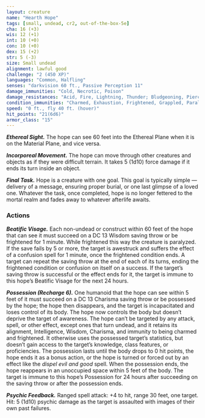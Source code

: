 ```yaml
---
layout: creature
name: "Hearth Hope"
tags: [small, undead, cr2, out-of-the-box-5e]
cha: 16 (+3)
wis: 12 (+1)
int: 10 (+0)
con: 10 (+0)
dex: 15 (+2)
str: 5 (-3)
size: Small undead
alignment: lawful good
challenge: "2 (450 XP)"
languages: "Common, Halfling"
senses: "darkvision 60 ft., Passive Perception 11"
damage_immunities: "Cold, Necrotic, Poison"
damage_resistances: "Acid, Fire, Lightning, Thunder; Bludgeoning, Piercing And Slashing From Nonmagical Attacks"
condition_immunities: "Charmed, Exhaustion, Frightened, Grappled, Paralyzed, Petrified, Poisoned, Prone, Restrained"
speed: "0 ft., fly 40 ft. (hover)"
hit_points: "21(6d6)"
armor_class: "15"
---
```


***Ethereal Sight.*** The hope can see 60 feet into the
Ethereal Plane when it is on the Material Plane, and
vice versa.

***Incorporeal Movement.*** The hope can move
through other creatures and objects as if they were
difficult terrain. It takes 5 (1d10) force damage if it
ends its turn inside an object.

***Final Task.*** Hope is a creature with one goal. This
goal is typically simple — delivery of a message, ensuring
proper burial, or one last glimpse of a loved
one. Whatever the task, once completed, hope is no
longer fettered to the mortal realm and fades away
to whatever afterlife awaits.

### Actions

***Beatific Visage.*** Each non-undead or construct
within 60 feet of the hope that can see it must
succeed on a DC 13 Wisdom saving throw or be
frightened for 1 minute. While frightened this way
the creature is paralyzed. If the save fails by 5 or
more, the target is awestruck and suffers the effect
of a confusion spell for 1 minute, once the frightened
condition ends. A target can repeat the saving
throw at the end of each of its turns, ending the
frightened condition or confusion on itself on a
success. If the target’s saving throw is successful or
the effect ends for it, the target is immune to this
hope’s Beatific Visage for the next 24 hours.

***Possession (Recharge 6).*** One humanoid that the
hope can see within 5 feet of it must succeed on a
DC 13 Charisma saving throw or be possessed by
the hope; the hope then disappears, and the target
is incapacitated and loses control of its body. The
hope now controls the body but doesn’t deprive the
target of awareness. The hope can’t be targeted by
any attack, spell, or other effect, except ones that
turn undead, and it retains its alignment, Intelligence,
Wisdom, Charisma, and immunity to being
charmed and frightened. It otherwise uses the
possessed target’s statistics, but doesn’t gain access
to the target’s knowledge, class features, or proficiencies.
The possession lasts until the body drops
to 0 hit points, the hope ends it as a bonus action,
or the hope is turned or forced out by an effect like
the <i>dispel evil and good</i> spell. When the possession
ends, the hope reappears in an unoccupied space
within 5 feet of the body. The target is immune to
this hope’s Possession for 24 hours after succeeding
on the saving throw or after the possession ends.

***Psychic Feedback.*** Ranged spell attack: +4 to hit,
range 30 feet, one target. Hit: 5 (1d10) psychic damage
as the target is assaulted with images of their
own past failures.
